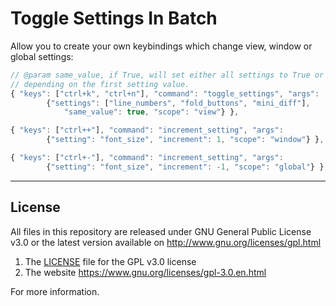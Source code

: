 
# Toggle Settings In Batch

Allow you to create your own keybindings which change view, window or global settings:
```js
// @param same_value, if True, will set either all settings to True or False,
// depending on the first setting value.
{ "keys": ["ctrl+k", "ctrl+n"], "command": "toggle_settings", "args":
        {"settings": ["line_numbers", "fold_buttons", "mini_diff"],
            "same_value": true, "scope": "view"} },

{ "keys": ["ctrl++"], "command": "increment_setting", "args":
        {"setting": "font_size", "increment": 1, "scope": "window"} },

{ "keys": ["ctrl+-"], "command": "increment_setting", "args":
        {"setting": "font_size", "increment": -1, "scope": "global"} },
```


___
## License

All files in this repository are released under GNU General Public License v3.0
or the latest version available on http://www.gnu.org/licenses/gpl.html

1. The [LICENSE](LICENSE) file for the GPL v3.0 license
1. The website https://www.gnu.org/licenses/gpl-3.0.en.html

For more information.

